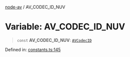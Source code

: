 [node-av](../globals.md) / AV\_CODEC\_ID\_NUV

# Variable: AV\_CODEC\_ID\_NUV

> `const` **AV\_CODEC\_ID\_NUV**: [`AVCodecID`](../type-aliases/AVCodecID.md)

Defined in: [constants.ts:145](https://github.com/seydx/av/blob/f8631fc881b394300b1479f511d55cf1c370a87f/src/constants/constants.ts#L145)
